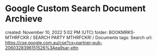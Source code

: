# Google Custom Search Document Archieve

created: November 10, 2022 5:02 PM (UTC)
folder: BOOKMRKS-MTHRFCKR / SEARCH PARTY MTHRFCKR! / Documents
tags: Search
url: https://cse.google.com.au/cse?cx=partner-pub-2060328396151526%3Aea9sar-xttn